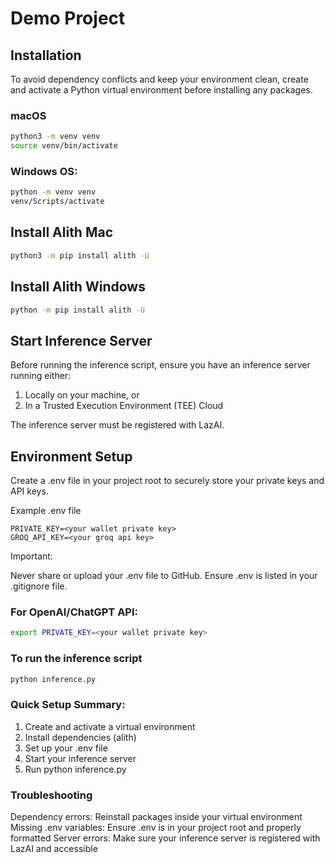 # Demo Project

## Installation
To avoid dependency conflicts and keep your environment clean, create and activate a Python virtual environment before installing any packages.

### macOS
```bash
python3 -m venv venv
source venv/bin/activate
```

### Windows OS:
```bash
python -m venv venv
venv/Scripts/activate
```
## Install Alith Mac

```bash
python3 -m pip install alith -U
```
## Install Alith Windows

```bash
python -m pip install alith -U
```

## Start Inference Server

Before running the inference script, ensure you have an inference server running either:

1. Locally on your machine, or
2. In a Trusted Execution Environment (TEE) Cloud

The inference server must be registered with LazAI. 


## Environment Setup

Create a .env file in your project root to securely store your private keys and API keys.

Example .env file
 ```
PRIVATE_KEY=<your wallet private key>
GROQ_API_KEY=<your groq api key>
```
Important:

Never share or upload your .env file to GitHub.
Ensure .env is listed in your .gitignore file.

### For OpenAI/ChatGPT API:

```bash
export PRIVATE_KEY=<your wallet private key>
```

### To run the inference script

```bash
python inference.py
``` 
### Quick Setup Summary:

1. Create and activate a virtual environment
2. Install dependencies (alith)
3. Set up your .env file
4. Start your inference server
5. Run python inference.py

### Troubleshooting

Dependency errors: Reinstall packages inside your virtual environment
Missing .env variables: Ensure .env is in your project root and properly formatted
Server errors: Make sure your inference server is registered with LazAI and accessible